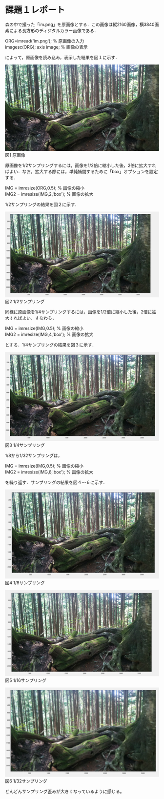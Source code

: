 # 課題１レポート

森の中で撮った「im.png」を原画像とする．この画像は縦2160画像，横3840画素による長方形のディジタルカラー画像である．

ORG=imread('im.png'); % 原画像の入力  
imagesc(ORG); axis image; % 画像の表示

によって，原画像を読み込み，表示した結果を図１に示す．

![原画像](https://github.com/ikeda0927/lecture_image_processing/blob/master/kadai_img/im.png?raw=true)  
図1 原画像

原画像を1/2サンプリングするには，画像を1/2倍に縮小した後，2倍に拡大すればよい．なお，拡大する際には，単純補間するために「box」オプションを設定する．

IMG = imresize(ORG,0.5); % 画像の縮小  
IMG2 = imresize(IMG,2,'box'); % 画像の拡大

1/2サンプリングの結果を図２に示す．

![原画像](https://github.com/ikeda0927/lecture_image_processing/blob/master/kadai_img/画像処理1_1.png?raw=true)  
図2 1/2サンプリング

同様に原画像を1/4サンプリングするには，画像を1/2倍に縮小した後，2倍に拡大すればよい．すなわち，

IMG = imresize(IMG,0.5); % 画像の縮小  
IMG2 = imresize(IMG,4,'box'); % 画像の拡大

とする．1/4サンプリングの結果を図３に示す．

![原画像](https://github.com/ikeda0927/lecture_image_processing/blob/master/kadai_img/画像処理1_2.png?raw=true)  
図3 1/4サンプリング

1/8から1/32サンプリングは，

IMG = imresize(IMG,0.5); % 画像の縮小  
IMG2 = imresize(IMG,8,'box'); % 画像の拡大

を繰り返す．サンプリングの結果を図４～６に示す．

![原画像](https://github.com/ikeda0927/lecture_image_processing/blob/master/kadai_img/画像処理1_3.png?raw=true)  
図4 1/8サンプリング

![原画像](https://github.com/ikeda0927/lecture_image_processing/blob/master/kadai_img/画像処理1_4.png?raw=true)  
図5 1/16サンプリング

![原画像](https://github.com/ikeda0927/lecture_image_processing/blob/master/kadai_img/画像処理1_5.png?raw=true)  
図6 1/32サンプリング

どんどんサンプリング歪みが大きくなっているように感じる。
